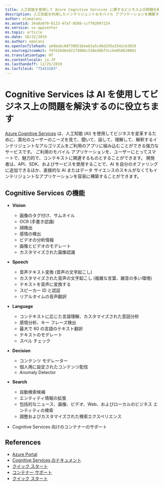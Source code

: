 ```yaml
---
title: 人工知能を使用して Azure Cognitive Services に関するビジネス上の問題を解決する
description: 人工知能を利用したインテリジェントなモバイル アプリケーションを構築するためのサービスについて説明します。
author: elamalani
ms.assetid: 34a8a070-0123-4faf-8588-ccff02097224
ms.service: vs-appcenter
ms.topic: article
ms.date: 10/22/2019
ms.author: emalani
ms.openlocfilehash: ad4babc68f39851beeb3a5c46d295a3342c63026
ms.sourcegitcommit: f4f626d6e92174086c530ed9bf3ccbe058639081
ms.translationtype: HT
ms.contentlocale: ja-JP
ms.lasthandoff: 12/25/2019
ms.locfileid: "75453203"
---
```

# <a name="cognitive-services-helps-to-solve-business-problems-by-using-ai"></a>Cognitive Services は AI を使用してビジネス上の問題を解決するのに役立ちます
[Azure Cognitive Services](https://azure.microsoft.com/services/cognitive-services/) は、人工知能 (AI) を使用してビジネスを変革するために、貴社のユーザーのニーズを見て、聞いて、話して、理解して、解釈するインテリジェントなアルゴリズムをご利用のアプリに組み込むことができる強力なサービスです。 ご利用のモバイル アプリケーションを、ユーザーにとってスマートで、魅力的で、コンテキストに関連するものとすることができます。 開発者は、API、SDK、およびサービスを使用することで、AI を自分のオファリングに追加できるほか、直接的な AI またはデータ サイエンスのスキルがなくてもインテリジェントなアプリケーションを容易に構築することができます。

## <a name="cognitive-services-capabilities"></a>Cognitive Services の機能
- **Vision**
    - 画像のタグ付け、サムネイル
    - OCR (手書き認識)
    - 顔検出
    - 感情の検出
    - ビデオの分析情報
    - 画像とビデオのモデレート
    - カスタマイズされた画像認識

- **Speech**
    - 音声テキスト変換 (音声の文字起こし)
    - カスタマイズされた音声の文字起こし (複雑な言葉、雑音の多い環境)
    - テキストを音声に変換する
    - スピーカー ID と認証
    - リアルタイムの音声翻訳

- **Language**
    - コンテキストに応じた言語理解、カスタマイズされた意図分析
    - 感情分析、キー フレーズ検出
    - 最大で 60 の言語のテキスト翻訳
    - テキストのモデレート
    - スペル チェック

- **Decision** 
    - コンテンツ モデレーター
    - 個人用に設定されたコンテンツ配信
    - Anomaly Detector

- **Search**
    - 自動検索候補 
    - エンティティ情報の拡張
    - 包括的なニュース、画像、ビデオ、Web、およびローカルのビジネス エンティティの検索
    - 調整およびカスタマイズされた検索エクスペリエンス

- Cognitive Services 向けのコンテナーのサポート

 ## <a name="references"></a>References
   - [Azure Portal](https://portal.azure.com) 
   - [Cognitive Services のドキュメント](/azure/cognitive-services/welcome)
   - [クイック スタート](/azure/cognitive-services/cognitive-services-apis-create-account)
   - [コンテナー サポート](/azure/cognitive-services/cognitive-services-container-support)
   - [クイック スタート](/azure/cognitive-services/cognitive-services-apis-create-account?tabs=multiservice%2Cwindows)
